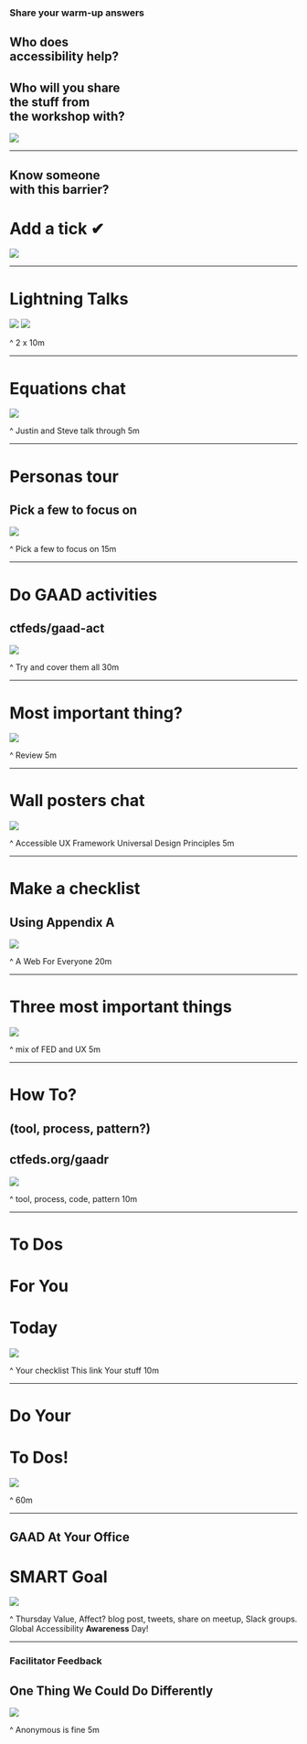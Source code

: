 ### Share your warm-up answers

## Who does<br>accessibility help?
## Who will you share<br>the stuff from<br>the workshop with?


![](img/stickynotes.jpg)

---

## Know someone<br>with this barrier?
# Add a tick **✔︎**

![](img/flipchart.jpg)

---

# Lightning Talks

![](img/justin.jpg) ![](img/steve.jpg)

^ 2 x 10m

---

# Equations chat

![](img/discussion.jpg)

^ Justin and Steve talk through
5m

---

# Personas tour
##  Pick a few to focus on

![](img/flipchart.jpg)

^ Pick a few to focus on
15m

---

# Do GAAD activities
## ctfeds/gaad-act

![](img/laptop.jpg)

^ Try and cover them all
30m

---

# Most important thing?

![](img/discussion.jpg)

^ Review
5m

---

# Wall posters chat

![](img/discussion.jpg)

^ Accessible UX Framework
Universal Design Principles
5m

---

# Make a checklist
## Using Appendix A

![](img/paper-roll.jpg)

^ A Web For Everyone
20m

---

# Three most important things

![](img/stickynotes.jpg)

^ mix of FED and UX
5m

---

# How To?
## (tool, process, pattern?)
## ctfeds.org/gaadr

![](img/paper-roll.jpg)

^ tool, process, code, pattern
10m

---

#  To Dos
# For You
# Today

![](img/indexcards.jpg)

^ Your checklist
This link
Your stuff
10m

---

# Do Your
# To Dos!

![](img/laptop.jpg)

^ 60m

---

## GAAD At Your Office
# SMART Goal

![](img/indexcards.jpg)

^ Thursday
Value, Affect?
blog post, tweets, share on meetup, Slack groups. Global Accessibility **Awareness** Day!

---

### Facilitator Feedback
## One Thing We Could Do Differently

![](img/indexcards.jpg)

^ Anonymous is fine
5m
